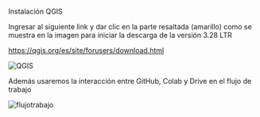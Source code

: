 Instalación QGIS

Ingresar al siguiente link y dar clic en la parte resaltada (amarillo) como se muestra en la imagen para iniciar la descarga de la versión 3.28 LTR

https://qgis.org/es/site/forusers/download.html

![QGIS](https://github.com/LuisaFdaGomez/INTRODUCCION-A-LA-GESTION-DE-DATOS-GEOCIENTIFICOS/assets/66097296/02cd3b43-0b30-4e4f-9213-1656e8a9bca7)

Además usaremos la interacción entre GitHub, Colab y Drive en el flujo de trabajo

![flujotrabajo](https://github.com/LuisaFdaGomez/INTRODUCCION-A-LA-GESTION-DE-DATOS-GEOCIENTIFICOS/assets/66097296/a091d877-8b98-470b-b045-b14fe69174a3)


